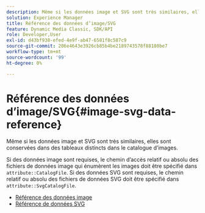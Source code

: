 ```yaml
---
description: Même si les données image et SVG sont très similaires, elles sont conservées dans des tableaux distincts dans le catalogue d’images.
solution: Experience Manager
title: Référence des données d’image/SVG
feature: Dynamic Media Classic, SDK/API
role: Developer,User
exl-id: d43bf938-efed-4e9f-ab47-6581f8c587c9
source-git-commit: 206e4643e3926cb85b4be2189743578f88180be7
workflow-type: tm+mt
source-wordcount: '99'
ht-degree: 0%

---
```


# Référence des données d’image/SVG{#image-svg-data-reference}

Même si les données image et SVG sont très similaires, elles sont conservées dans des tableaux distincts dans le catalogue d’images.

Si des données image sont requises, le chemin d’accès relatif ou absolu des fichiers de données image qui énumèrent les images doit être spécifié dans `attribute::CatalogFile`. Si des données SVG sont requises, le chemin relatif ou absolu des fichiers de données SVG doit être spécifié dans `attribute::SvgCatalogFile`.

* [Référence des données image](c-image-data-reference/c-image-data-reference.md)
* [Référence de données SVG](c-svg-data-reference/c-svg-data-reference.md)
